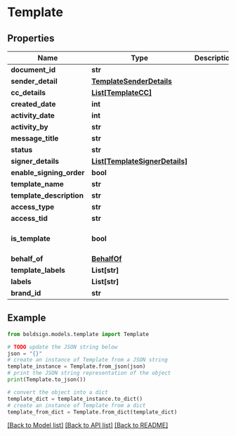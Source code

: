 # Template


## Properties

Name | Type | Description | Notes
------------ | ------------- | ------------- | -------------
**document_id** | **str** |  | [optional] 
**sender_detail** | [**TemplateSenderDetails**](TemplateSenderDetails.md) |  | [optional] 
**cc_details** | [**List[TemplateCC]**](TemplateCC.md) |  | [optional] 
**created_date** | **int** |  | [optional] 
**activity_date** | **int** |  | [optional] 
**activity_by** | **str** |  | [optional] 
**message_title** | **str** |  | [optional] 
**status** | **str** |  | [optional] 
**signer_details** | [**List[TemplateSignerDetails]**](TemplateSignerDetails.md) |  | [optional] 
**enable_signing_order** | **bool** |  | [optional] 
**template_name** | **str** |  | [optional] 
**template_description** | **str** |  | [optional] 
**access_type** | **str** |  | [optional] 
**access_tid** | **str** |  | [optional] 
**is_template** | **bool** |  | [optional] [default to False]
**behalf_of** | [**BehalfOf**](BehalfOf.md) |  | [optional] 
**template_labels** | **List[str]** |  | [optional] 
**labels** | **List[str]** |  | [optional] 
**brand_id** | **str** |  | [optional] 

## Example

```python
from boldsign.models.template import Template

# TODO update the JSON string below
json = "{}"
# create an instance of Template from a JSON string
template_instance = Template.from_json(json)
# print the JSON string representation of the object
print(Template.to_json())

# convert the object into a dict
template_dict = template_instance.to_dict()
# create an instance of Template from a dict
template_from_dict = Template.from_dict(template_dict)
```
[[Back to Model list]](../README.md#documentation-for-models) [[Back to API list]](../README.md#documentation-for-api-endpoints) [[Back to README]](../README.md)


